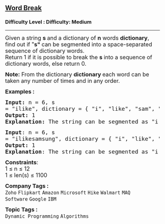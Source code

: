 <h2><a href="https://www.geeksforgeeks.org/problems/word-break1352/1?page=2&sprint=93d672753b74440c7427214c8ebf866d&sortBy=submissions">Word Break</a></h2><h3>Difficulty Level : Difficulty: Medium</h3><hr><div class="problems_problem_content__Xm_eO"><p><span style="font-size: 18px;">Given a string <strong>s </strong>and a dictionary of&nbsp;<strong>n</strong> words <strong>dictionary</strong>, find out if "<strong>s" </strong>can be segmented into a space-separated sequence of dictionary words. <br>R</span><span style="font-size: 18px;">eturn 1 if it is possible to break the&nbsp;<strong>s </strong>into a </span><span style="font-size: 18px;">sequence of dictionary words</span><span style="font-size: 18px;">, else return 0.</span><span style="font-size: 18px;">&nbsp;</span></p>
<p><span style="font-size: 18px;"><strong>Note:</strong>&nbsp;From the dictionary&nbsp;<strong>dictionary </strong>each word can be taken any number of times and in any order.</span></p>
<p><span style="font-size: 18px;"><strong>Examples :</strong></span></p>
<pre><span style="font-size: 18px;"><strong>Input: </strong>n = 6, <span style="font-family: -apple-system, BlinkMacSystemFont, 'Segoe UI', Roboto, Oxygen, Ubuntu, Cantarell, 'Open Sans', 'Helvetica Neue', sans-serif; white-space: normal;">s</span><strong style="font-family: -apple-system, BlinkMacSystemFont, 'Segoe UI', Roboto, Oxygen, Ubuntu, Cantarell, 'Open Sans', 'Helvetica Neue', sans-serif; white-space: normal;"> </strong>= "ilike", dictionary = { "i", "like", "sam", "sung", "samsung", "mobile"}<br><strong>Output: </strong>1
<strong>Explanation: </strong>The string can be segmented as "i like".
</span></pre>
<pre><span style="font-size: 18px;"><strong>Input</strong>: n = 6, <span style="font-family: -apple-system, BlinkMacSystemFont, 'Segoe UI', Roboto, Oxygen, Ubuntu, Cantarell, 'Open Sans', 'Helvetica Neue', sans-serif; white-space: normal;">s</span><strong style="font-family: -apple-system, BlinkMacSystemFont, 'Segoe UI', Roboto, Oxygen, Ubuntu, Cantarell, 'Open Sans', 'Helvetica Neue', sans-serif; white-space: normal;"> </strong>= "ilikesamsung", </span><span style="font-size: 18px;">dictionary = { "i", "like", "sam", "sung", "samsung", "mobile"}
<strong>Output: </strong>1
<strong>Explanation</strong>: The string can be segmented as "i like samsung" or "i like sam sung".
</span></pre>
<p><span style="font-size: 18px;"><strong>Constraints</strong>:<br>1 ≤ n ≤ 12<br>1 ≤ len(s) ≤ 1100</span></p></div><p><span style=font-size:18px><strong>Company Tags : </strong><br><code>Zoho</code>&nbsp;<code>Flipkart</code>&nbsp;<code>Amazon</code>&nbsp;<code>Microsoft</code>&nbsp;<code>Hike</code>&nbsp;<code>Walmart</code>&nbsp;<code>MAQ Software</code>&nbsp;<code>Google</code>&nbsp;<code>IBM</code>&nbsp;<br><p><span style=font-size:18px><strong>Topic Tags : </strong><br><code>Dynamic Programming</code>&nbsp;<code>Algorithms</code>&nbsp;